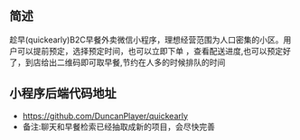 ## 简述
趁早(quickearly)B2C早餐外卖微信小程序，理想经营范围为人口密集的小区。用户可以提前预定，选择预定时间，也可以立即下单
，查看配送进度,也可以预定好了，到店给出二维码即可取早餐,节约在人多的时候排队的时间
## 小程序后端代码地址
- https://github.com/DuncanPlayer/quickearly
- 备注:聊天和早餐检索已经抽取成新的项目，会尽快完善
